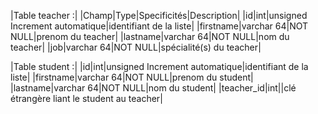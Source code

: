 |Table teacher :|
|Champ|Type|Specificités|Description|
|id|int|unsigned Increment automatique|identifiant de la liste|
|firstname|varchar 64|NOT NULL|prenom du teacher|
|lastname|varchar 64|NOT NULL|nom du teacher|
|job|varchar 64|NOT NULL|spécialité(s) du teacher|

|Table student :|
|id|int|unsigned Increment automatique|identifiant de la liste|
|firstname|varchar 64|NOT NULL|prenom du student|
|lastname|varchar 64|NOT NULL|nom du student|
|teacher_id|int||clé étrangère liant le student au teacher|